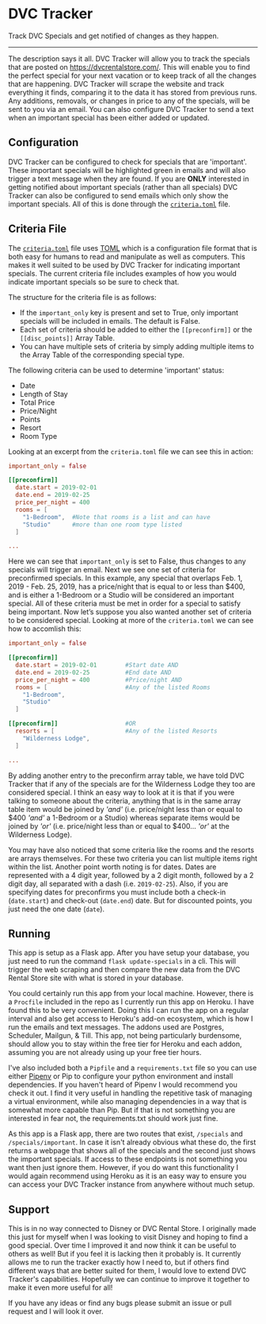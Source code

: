 # DVC Tracker
Track DVC Specials and get notified of changes as they happen.

---

The description says it all. DVC Tracker will allow you to track the specials that are posted on https://dvcrentalstore.com/. This will enable you to find the perfect special for your next vacation or to keep track of all the changes that are happening. DVC Tracker will scrape the website and track everything it finds, comparing it to the data it has stored from previous runs. Any additions, removals, or changes in price to any of the specials, will be sent to you via an email. You can also configure DVC Tracker to send a text when an important special has been either added or updated.

Configuration
-------------

DVC Tracker can be configured to check for specials that are 'important'. These important specials will be highlighted green in emails and will also trigger a text message when they are found. If you are **ONLY** interested in getting notified about important specials (rather than all specials) DVC Tracker can also be configured to send emails which only show the important specials. All of this is done through the [`criteria.toml`](criteria.toml) file.

Criteria File
-------------

The [`criteria.toml`](criteria.toml) file uses [TOML](https://github.com/toml-lang/toml) which is a configuration file format that is both easy for humans to read and manipulate as well as computers. This makes it well suited to be used by DVC Tracker for indicating important specials. The current criteria file includes examples of how you would indicate important specials so be sure to check that.

The structure for the criteria file is as follows:
+ If the `important_only` key is present and set to True, only important specials will be included in emails. The default is False.
+ Each set of criteria should be added to either the `[[preconfirm]]` or the `[[disc_points]]` Array Table.
+ You can have multiple sets of criteria by simply adding multiple items to the Array Table of the corresponding special type.

The following criteria can be used to determine 'important' status:
+ Date
+ Length of Stay
+ Total Price
+ Price/Night
+ Points
+ Resort
+ Room Type

Looking at an excerpt from the `criteria.toml` file we can see this in action:

```toml
important_only = false

[[preconfirm]]
  date.start = 2019-02-01
  date.end = 2019-02-25
  price_per_night = 400
  rooms = [
    "1-Bedroom",  #Note that rooms is a list and can have
    "Studio"      #more than one room type listed
  ]

...
```

Here we can see that `important_only` is set to False, thus changes to any specials will trigger an email. Next we see one set of criteria for preconfirmed specials. In this example, any special that overlaps Feb. 1, 2019 - Feb. 25, 2019, has a price/night that is equal to or less than $400, and is either a 1-Bedroom or a Studio will be considered an important special. All of these criteria must be met in order for a special to satisfy being important. Now let’s suppose you also wanted another set of criteria to be considered special. Looking at more of the `criteria.toml` we can see how to accomlish this:

```toml
important_only = false

[[preconfirm]]
  date.start = 2019-02-01        #Start date AND
  date.end = 2019-02-25          #End date AND
  price_per_night = 400          #Price/night AND
  rooms = [                      #Any of the listed Rooms
    "1-Bedroom",
    "Studio"
  ]

[[preconfirm]]                   #OR
  resorts = [                    #Any of the listed Resorts
    "Wilderness Lodge",
  ]

...
```

By adding another entry to the preconfirm array table, we have told DVC Tracker that if any of the specials are for the Wilderness Lodge they too are considered special. I think an easy way to look at it is that if you were talking to someone about the criteria, anything that is in the same array table item would be joined by *'and'* (i.e. price/night less than or equal to $400 *'and'* a 1-Bedroom or a Studio) whereas separate items would be joined by *'or'* (i.e. price/night less than or equal to $400... *'or'* at the Wilderness Lodge).

You may have also noticed that some criteria like the rooms and the resorts are arrays themselves. For these two criteria you can list multiple items right within the list. Another point worth noting is for dates. Dates are represented with a 4 digit year, followed by a 2 digit month, followed by a 2 digit day, all separated with a dash (i.e. `2019-02-25`). Also, if you are specifying dates for preconfirms you must include both a check-in (`date.start`) and check-out (`date.end`) date. But for discounted points, you just need the one date (`date`).

Running
-------

This app is setup as a Flask app. After you have setup your database, you just need to run the command `flask update-specials` in a cli. This will trigger the web scraping and then compare the new data from the DVC Rental Store site with what is stored in your database.

You could certainly run this app from your local machine. However, there is a `Procfile` included in the repo as I currently run this app on Heroku. I have found this to be very convenient. Doing this I can run the app on a regular interval and also get access to Heroku's add-on ecosystem, which is how I run the emails and text messages. The addons used are Postgres, Scheduler, Mailgun, & Till. This app, not being particularly burdensome, should allow you to stay within the free tier for Heroku and each addon, assuming you are not already using up your free tier hours.

I've also included both a `Pipfile` and a `requirements.txt` file so you can use either [Pipenv](https://pipenv.readthedocs.io/en/latest/) or Pip to configure your python environment and install dependencies. If you haven't heard of Pipenv I would recommend you check it out. I find it very useful in handling the repetitive task of managing a virtual environment, while also managing dependencies in a way that is somewhat more capable than Pip. But if that is not something you are interested in fear not, the requirements.txt should work just fine.

As this app is a Flask app, there are two routes that exist, `/specials` and `/specials/important`. In case it isn't already obvious what these do, the first returns a webpage that shows all of the specials and the second just shows the important specials. If access to these endpoints is not something you want then just ignore them. However, if you do want this functionality I would again recommend using Heroku as it is an easy way to ensure you can access your DVC Tracker instance from anywhere without much setup.

Support
-------

This is in no way connected to Disney or DVC Rental Store. I originally made this just for myself when I was looking to visit Disney and hoping to find a good special. Over time I improved it and now think it can be useful to others as well! But if you feel it is lacking then it probably is. It currently allows me to run the tracker exactly how I need to, but if others find different ways that are better suited for them, I would love to extend DVC Tracker's capabilities. Hopefully we can continue to improve it together to make it even more useful for all!

If you have any ideas or find any bugs please submit an issue or pull request and I will look it over.
